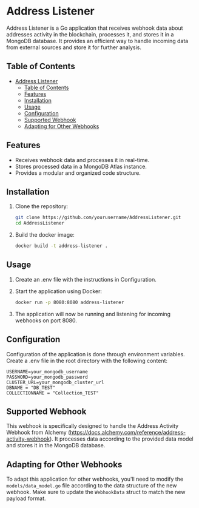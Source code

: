 # Address Listener

Address Listener is a Go application that receives webhook data about addresses activity in the blockchain, processes it, and stores it in a MongoDB database. It provides an efficient way to handle incoming data from external sources and store it for further analysis.

## Table of Contents

- [Address Listener](#address-listener)
  - [Table of Contents](#table-of-contents)
  - [Features](#features)
  - [Installation](#installation)
  - [Usage](#usage)
  - [Configuration](#configuration)
  - [Supported Webhook](#supported-webhook)
  - [Adapting for Other Webhooks](#adapting-for-other-webhooks)

## Features

- Receives webhook data and processes it in real-time.
- Stores processed data in a MongoDB Atlas instance.
- Provides a modular and organized code structure.

## Installation

1. Clone the repository:

   ```bash
   git clone https://github.com/yourusername/AddressListener.git
   cd AddressListener

2. Build the docker image:

    ```bash
    docker build -t address-listener .

## Usage

1. Create an .env file with the instructions in Configuration.

2. Start the application using Docker:

    ```bash
    docker run -p 8080:8080 address-listener

3. The application will now be running and listening for incoming webhooks on port 8080.

## Configuration

Configuration of the application is done through environment variables. Create a .env file in the root directory with the following content:

    USERNAME=your_mongodb_username
    PASSWORD=your_mongodb_password
    CLUSTER_URL=your_mongodb_cluster_url
    DBNAME = "DB_TEST"
    COLLECTIONNAME = "Collection_TEST"

## Supported Webhook

This webhook is specifically designed to handle the Address Activity Webhook from Alchemy (https://docs.alchemy.com/reference/address-activity-webhook). It processes data according to the provided data model and stores it in the MongoDB database.

## Adapting for Other Webhooks

To adapt this application for other webhooks, you'll need to modify the `models/data_model.go` file according to the data structure of the new webhook. Make sure to update the `WebhookData` struct to match the new payload format.